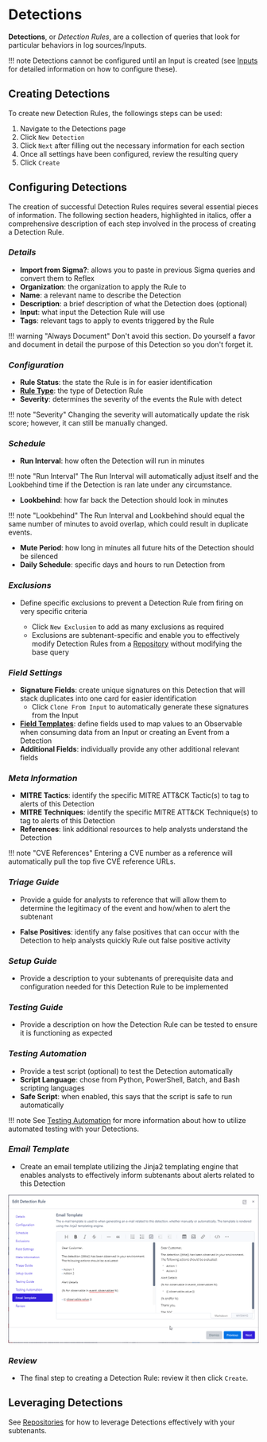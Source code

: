 # Detections
**Detections**, or _Detection Rules_, are a collection of queries that look for particular behaviors in log sources/Inputs.

!!! note
    Detections cannot be configured until an Input is created (see [Inputs](../inputs/index.md) for detailed information on how to configure these).

## Creating Detections
To create new Detection Rules, the followings steps can be used:

1. Navigate to the Detections page
2. Click `New Detection`
3. Click `Next` after filling out the necessary information for each section
4. Once all settings have been configured, review the resulting query
5. Click `Create`

## Configuring Detections
The creation of successful Detection Rules requires several essential pieces of information. The following section headers, highlighted in italics, offer a comprehensive description of each step involved in the process of creating a Detection Rule.

### _Details_
   * **Import from Sigma?**: allows you to paste in previous Sigma queries and convert them to Reflex
   * **Organization**: the organization to apply the Rule to
   * **Name**: a relevant name to describe the Detection
   * **Description**: a brief description of what the Detection does (optional)
   * **Input**: what input the Detection Rule will use
   * **Tags**: relevant tags to apply to events triggered by the Rule

!!! warning "Always Document"
    Don't avoid this section. Do yourself a favor and document in detail the purpose of this Detection so you don't forget it.

### _Configuration_
* **Rule Status**: the state the Rule is in for easier identification
* **[Rule Type](rule-types.md)**: the type of Detection Rule
* **Severity**: determines the severity of the events the Rule with detect

!!! note "Severity"
    Changing the severity will automatically update the risk score; however, it can still be manually changed.

### _Schedule_
* **Run Interval**: how often the Detection will run in minutes

!!! note "Run Interval"
    The Run Interval will automatically adjust itself and the Lookbehind time if the Detection is ran late under any circumstance.

* **Lookbehind**: how far back the Detection should look in minutes

!!! note "Lookbehind"
    The Run Interval and Lookbehind should equal the same number of minutes to avoid overlap, which could result in duplicate events.

* **Mute Period**: how long in minutes all future hits of the Detection should be silenced
* **Daily Schedule**: specific days and hours to run Detection from

### _Exclusions_
* Define specific exclusions to prevent a Detection Rule from firing on very specific criteria

    * Click `New Exclusion` to add as many exclusions as required
    * Exclusions are subtenant-specific and enable you to effectively modify Detection Rules from a [Repository](repositories.md) without modifying the base query

### _Field Settings_
* **Signature Fields**: create unique signatures on this Detection that will stack duplicates into one card for easier identification
   * Click `Clone From Input` to automatically generate these signatures from the Input
* **[Field Templates](../field-templates/index.md)**: define fields used to map values to an Observable when consuming data from an Input or creating an Event from a Detection
* **Additional Fields**: individually provide any other additional relevant fields

### _Meta Information_
* **MITRE Tactics**: identify the specific MITRE ATT&CK Tactic(s) to tag to alerts of this Detection
* **MITRE Techniques**: identify the specific MITRE ATT&CK Technique(s) to tag to alerts of this Detection
* **References**: link additional resources to help analysts understand the Detection

!!! note "CVE References"
    Entering a CVE number as a reference will automatically pull the top five CVE reference URLs.

### _Triage Guide_
* Provide a guide for analysts to reference that will allow them to determine the legitimacy of the event and how/when to alert the subtenant

* **False Positives**: identify any false positives that can occur with the Detection to help analysts quickly Rule out false positive activity

### _Setup Guide_
* Provide a description to your subtenants of prerequisite data and configuration needed for this Detection Rule to be implemented

### _Testing Guide_
* Provide a description on how the Detection Rule can be tested to ensure it is functioning as expected

### _Testing Automation_
* Provide a test script (optional) to test the Detection automatically
* **Script Language**: chose from Python, PowerShell, Batch, and Bash scripting languages
* **Safe Script**: when enabled, this says that the script is safe to run automatically

!!! note
    See [Testing Automation](testing-automation.md) for more information about how to utilize automated testing with your Detections.

### _Email Template_
* Create an email template utilizing the Jinja2 templating engine that enables analysts to effectively inform subtenants about alerts related to this Detection

![Email template](../img/email-template.png)

### _Review_
* The final step to creating a Detection Rule: review it then click `Create`.

## Leveraging Detections
See [Repositories](repositories.md) for how to leverage Detections effectively with your subtenants.
